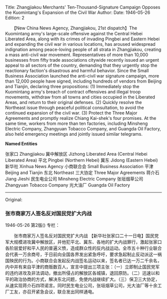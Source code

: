 Title: Zhangjiakou Merchants' Ten-Thousand-Signature Campaign Opposes the Kuomintang's Expansion of the Civil War
Author:
Date: 1946-05-26
Edition: 2

　　【New China News Agency, Zhangjiakou, 21st dispatch】The Kuomintang army's large-scale offensive against the Central Hebei Liberated Area, along with its crimes of invading Pingbei and Eastern Hebei and expanding the civil war in various locations, has aroused widespread indignation among peace-loving people of all strata in Zhangjiakou, creating a mass anti-civil war movement. Representatives of more than 10,000 businesses from fifty trade associations citywide recently issued an urgent appeal to all sectors of the country, demanding that they urgently stop the reactionary faction's disastrous and harmful behavior. Since the Small Business Association launched the anti-civil war signature campaign, more than 12,000 people have signed, including hundreds of vendors from Beijing and Tianjin, declaring three propositions: (1) Immediately stop the Kuomintang army's breach of contract offensives and illegal troop movements, withdraw from all towns and cities occupied in the Liberated Areas, and return to their original defenses. (2) Quickly resolve the Northeast issue through peaceful political consultation, to avoid the continued expansion of the civil war. (3) Protect the Three Major Agreements and promptly realize Chiang Kai-shek's four promises. At the same time, workers from more than ten factories, including Minsheng Electric Company, Zhangyuan Tobacco Company, and Guangda Oil Factory, also held emergency meetings and jointly issued similar telegrams.



**Named Entities**

张家口   Zhangjiakou
冀中解放区   Jizhong Liberated Area (Central Hebei Liberated Area)
平北   Pingbei (Northern Hebei)
冀东   Jidong (Eastern Hebei)
新华社   Xinhua News Agency
小商联合会   Small Business Association
平津   Beijing and Tianjin
东北   Northeast
三大协定   Three Major Agreements
蒋介石   Jiang Jieshi
民生电业公司   Minsheng Electric Company
张垣烟草公司   Zhangyuan Tobacco Company
光大油厂   Guangda Oil Factory



<hr /> 

Original: 


### 张市商家万人签名反对国民党扩大内战

1946-05-26
第2版()
专栏：

　　张市商家万人签名反对国民党扩大内战
    【新华社张家口二十一日电】国民党军大规模进攻冀中解放区，并他犯平北、冀东、各地的扩大内战罪行，激起张家口各阶层爱好和平人民的普遍义愤，造成群众性的反内战运动。全市五十种行业联合会代表一万余商号，于日前向全国各界发出紧急呼吁，要求急起制止反动派这一祸国殃民的行为。小商联合会发起反内战签名运动以来，签名者已达一万二千余名，内中并有来自平津的商贩数百人，宣言中提出三项主张：（一）立即制止国民党军的违约进攻及非法调动，撤出所侵占的解放区各城镇，退回原防。（二）迅速以和平的政治协商的方式，解决东北问题，免使内战继续扩大。（三）保卫三大协定，从速实现蒋介石四项诺言。同时民生电业公司，张垣烟草公司，光大油厂等十余工厂工友，亦召开紧急会议，联合发出同样通电。
